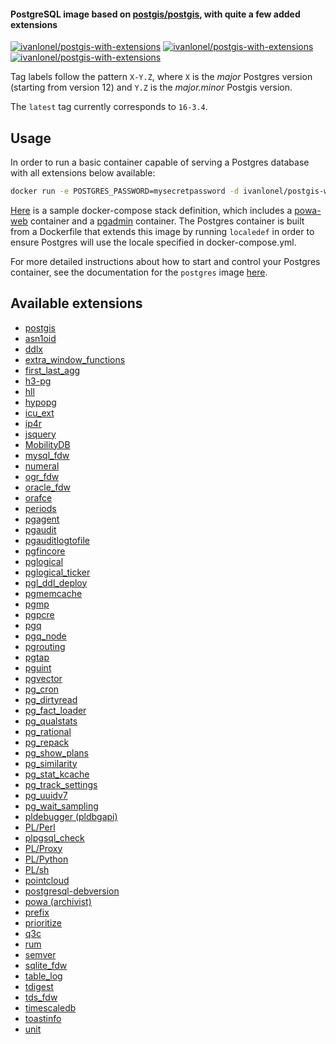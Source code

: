 #### PostgreSQL image based on [postgis/postgis](https://hub.docker.com/r/postgis/postgis), with quite a few added extensions

[![ivanlonel/postgis-with-extensions][docker-pulls-image]][docker-hub-url]
[![ivanlonel/postgis-with-extensions][github-last-commit-image]][github-url]
[![ivanlonel/postgis-with-extensions][github-workflow-status-image]][github-url]

Tag labels follow the pattern `X-Y.Z`, where `X` is the *major* Postgres version (starting from version 12) and `Y.Z` is the *major.minor* Postgis version.

The `latest` tag currently corresponds to `16-3.4`.

## Usage

In order to run a basic container capable of serving a Postgres database with all extensions below available:

```bash
docker run -e POSTGRES_PASSWORD=mysecretpassword -d ivanlonel/postgis-with-extensions
```

[Here](https://github.com/ivanlonel/postgis-with-extensions/tree/master/compose_example) is a sample docker-compose stack definition, which includes a [powa-web](https://hub.docker.com/r/powateam/powa-web) container and a [pgadmin](https://hub.docker.com/r/dpage/pgadmin4) container. The Postgres container is built from a Dockerfile that extends this image by running `localedef` in order to ensure Postgres will use the locale specified in docker-compose.yml.

For more detailed instructions about how to start and control your Postgres container, see the documentation for the `postgres` image [here](https://registry.hub.docker.com/_/postgres/).

## Available extensions

- [postgis](https://github.com/postgis/postgis)
- [asn1oid](https://github.com/df7cb/pgsql-asn1oid)
- [ddlx](https://github.com/lacanoid/pgddl)
- [extra_window_functions](https://github.com/xocolatl/extra_window_functions)
- [first_last_agg](https://github.com/wulczer/first_last_agg)
- [h3-pg](https://github.com/zachasme/h3-pg)
- [hll](https://github.com/citusdata/postgresql-hll)
- [hypopg](https://github.com/HypoPG/hypopg)
- [icu_ext](https://github.com/dverite/icu_ext)
- [ip4r](https://github.com/RhodiumToad/ip4r)
- [jsquery](https://github.com/postgrespro/jsquery)
- [MobilityDB](https://github.com/MobilityDB/MobilityDB)
- [mysql_fdw](https://github.com/EnterpriseDB/mysql_fdw)
- [numeral](https://github.com/df7cb/postgresql-numeral)
- [ogr_fdw](https://github.com/pramsey/pgsql-ogr-fdw)
- [oracle_fdw](https://github.com/laurenz/oracle_fdw)
- [orafce](https://github.com/orafce/orafce)
- [periods](https://github.com/xocolatl/periods)
- [pgagent](https://github.com/pgadmin-org/pgagent)
- [pgaudit](https://github.com/pgaudit/pgaudit)
- [pgauditlogtofile](https://github.com/fmbiete/pgauditlogtofile)
- [pgfincore](https://github.com/klando/pgfincore)
- [pglogical](https://github.com/2ndQuadrant/pglogical)
- [pglogical_ticker](https://github.com/enova/pglogical_ticker)
- [pgl_ddl_deploy](https://github.com/enova/pgl_ddl_deploy)
- [pgmemcache](https://github.com/ohmu/pgmemcache)
- [pgmp](https://github.com/dvarrazzo/pgmp)
- [pgpcre](https://github.com/petere/pgpcre)
- [pgq](https://github.com/pgq/pgq)
- [pgq_node](https://github.com/pgq/pgq-node)
- [pgrouting](https://github.com/pgRouting/pgrouting)
- [pgtap](https://github.com/theory/pgtap)
- [pguint](https://github.com/petere/pguint)
- [pgvector](https://github.com/pgvector/pgvector)
- [pg_cron](https://github.com/citusdata/pg_cron)
- [pg_dirtyread](https://github.com/df7cb/pg_dirtyread)
- [pg_fact_loader](https://github.com/enova/pg_fact_loader)
- [pg_qualstats](https://github.com/powa-team/pg_qualstats)
- [pg_rational](https://github.com/begriffs/pg_rational)
- [pg_repack](https://github.com/reorg/pg_repack)
- [pg_show_plans](https://github.com/cybertec-postgresql/pg_show_plans)
- [pg_similarity](https://github.com/eulerto/pg_similarity)
- [pg_stat_kcache](https://github.com/powa-team/pg_stat_kcache)
- [pg_track_settings](https://github.com/rjuju/pg_track_settings)
- [pg_uuidv7](https://github.com/fboulnois/pg_uuidv7)
- [pg_wait_sampling](https://github.com/postgrespro/pg_wait_sampling)
- [pldebugger (pldbgapi)](https://github.com/EnterpriseDB/pldebugger)
- [PL/Perl](https://www.postgresql.org/docs/current/plperl.html)
- [plpgsql_check](https://github.com/okbob/plpgsql_check)
- [PL/Proxy](https://github.com/plproxy/plproxy)
- [PL/Python](https://www.postgresql.org/docs/current/plpython.html)
- [PL/sh](https://github.com/petere/plsh)
- [pointcloud](https://github.com/pgpointcloud/pointcloud)
- [postgresql-debversion](https://salsa.debian.org/postgresql/postgresql-debversion)
- [powa (archivist)](https://github.com/powa-team/powa-archivist)
- [prefix](https://github.com/dimitri/prefix)
- [prioritize](https://github.com/schmiddy/pg_prioritize)
- [q3c](https://github.com/segasai/q3c)
- [rum](https://github.com/postgrespro/rum)
- [semver](https://github.com/theory/pg-semver)
- [sqlite_fdw](https://github.com/pgspider/sqlite_fdw)
- [table_log](https://github.com/credativ/table_log)
- [tdigest](https://github.com/tvondra/tdigest)
- [tds_fdw](https://github.com/tds-fdw/tds_fdw)
- [timescaledb](https://github.com/timescale/timescaledb)
- [toastinfo](https://github.com/credativ/toastinfo)
- [unit](https://github.com/df7cb/postgresql-unit)

[docker-hub-url]: https://hub.docker.com/r/ivanlonel/postgis-with-extensions/
[github-url]: https://github.com/ivanlonel/postgis-with-extensions/
[docker-pulls-image]: https://img.shields.io/docker/pulls/ivanlonel/postgis-with-extensions.svg?style=flat
[github-last-commit-image]: https://img.shields.io/github/last-commit/ivanlonel/postgis-with-extensions.svg?style=flat
[github-workflow-status-image]: https://img.shields.io/github/actions/workflow/status/ivanlonel/postgis-with-extensions/docker-publish.yml?branch=master
